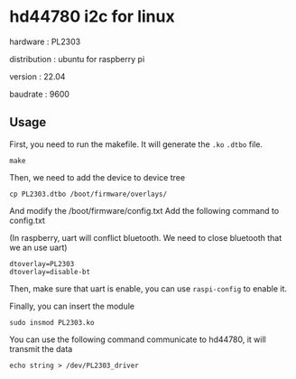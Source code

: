 # hd44780 i2c for linux

hardware : PL2303

distribution : ubuntu for raspberry pi

version : 22.04

baudrate : 9600
## Usage
First, you need to run the makefile.  It will generate the `.ko` `.dtbo` file.
```
make
```
Then, we need to add the device to device tree
```
cp PL2303.dtbo /boot/firmware/overlays/
```
And modify the /boot/firmware/config.txt  Add the following command to config.txt

(In raspberry, uart will conflict bluetooth. We need to close bluetooth that we an use uart)
```
dtoverlay=PL2303
dtoverlay=disable-bt
```
Then, make sure that uart is enable, you can use `raspi-config` to enable it.

Finally, you can insert the module
```
sudo insmod PL2303.ko
```
You can use the following command communicate to hd44780, it will transmit the data
```
echo string > /dev/PL2303_driver
```
